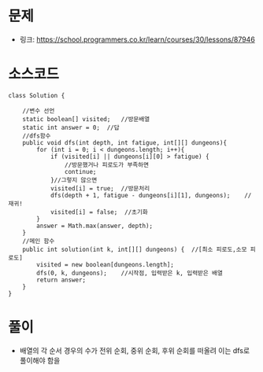 # 문제
- 링크: 
<https://school.programmers.co.kr/learn/courses/30/lessons/87946>

# 소스코드
```
class Solution {
    
    //변수 선언
    static boolean[] visited;   //방문배열  
    static int answer = 0;  //답
    //dfs함수
    public void dfs(int depth, int fatigue, int[][] dungeons){  
        for (int i = 0; i < dungeons.length; i++){  
            if (visited[i] || dungeons[i][0] > fatigue) {   
                //방문했거나 피로도가 부족하면
                continue;  
            }//그렇지 않으면  
            visited[i] = true;  //방문처리  
            dfs(depth + 1, fatigue - dungeons[i][1], dungeons);    //재귀!
            visited[i] = false;  //초기화
        }  
        answer = Math.max(answer, depth);  
    } 
    //메인 함수
    public int solution(int k, int[][] dungeons) {  //[최소 피로도,소모 피로도]
        visited = new boolean[dungeons.length];  
        dfs(0, k, dungeons);    //시작점, 입력받은 k, 입력받은 배열
        return answer;
    }
}
```
# 풀이
- 배열의 각 순서 경우의 수가 전위 순회, 중위 순회, 후위 순회를 떠올려 이는 dfs로 풀이해야 함을 
